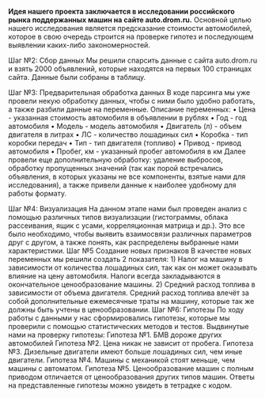 **Идея нашего проекта заключается в исследовании российского рынка поддержанных машин на сайте auto.drom.ru.**
Основной целью нашего исследования является предсказание стоимости автомобилей, которое в свою очередь строится на проверке гипотез и последующем выявлении каких-либо закономерностей. 

Шаг №2: Сбор данных
Мы решили спарсить данные с сайта auto.drom.ru и взять 2000 объявлений, которые находятся на первых 100 страницах сайта. Данные были собраны в таблицу.

Шаг №3: Предварительная обработка данных
В коде парсинга мы уже провели некую обработку данных, чтобы с ними было удобно работать, а также разбили данные на переменные.
Описание переменных:
• Цена - указанная стоимость автомобиля в объявлении в рублях
• Год - год автомобиля
• Модель - модель автомобиля
• Двигатель (л) - объем двигателя в литрах
• ЛС - количество лошадиных сил
• Коробка - тип коробки передач
• Тип - тип двигателя (топливо)
• Привод - привод автомобиля
• Пробег, км - указанный пробег автомобиля в км
Далее провели еще дополнительную обработку: удаление выбросов, обработку пропущенных значений (так как порой встречались объявления, в которых указаны не все компоненты, взятые нами для исследования), а также привели данные к наиболее удобному для работы формату. 

Шаг №4: Визуализация
На данном этапе нами был проведен анализ с помощью различных типов визуализации (гистограммы, облака рассеивания, ящик с усами, корреляционная матрица и др.).  Это все было необходимо, чтобы выявить взаимосвязи различных параметров друг с другом, а также понять, как распределены выбранные нами характеристики.
Шаг №5 Создание новых признаков
В качестве новых переменных мы решили создать 2 показателя: 1) Налог на машину в зависимости от количества лошадиных сил, так как он может оказывать влияние на цену автомобиля. Налоги всегда закладываются в окончательное ценообразование машины. 2) Средний расход топлива в зависимости от объема двигателя. Средний расход топлива влечёт за собой дополнительные ежемесячные траты на машину, которые так же должны быть учтены в ценообразовании.
Шаг №6: Гипотезы
По ходу работы с данными у нас сформировались гипотезы, которые мы проверили с помощью статистических методов и тестов. Выдвинутые нами на проверку гипотезы:
Гипотеза №1. БМВ дороже других автомобилей
Гипотеза №2. Цена никак не зависит от пробега. 
Гипотеза №3. Дизельные двигатели имеют больше лошадиных сил, чем иные двигатели.
Гипотеза №4. Машины с механикой стоят меньше, чем машины с автоматом.
Гипотеза №5. Ценообразование машин с полным приводом отличается от ценообразования других типов машин.
Ответы на представленные гипотезы можно увидеть в тетрадке с кодом.
